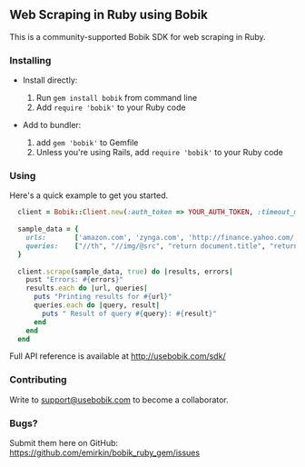 ## Web Scraping in Ruby using Bobik

This is a community-supported Bobik SDK for web scraping in Ruby.

### Installing

+ Install directly:
  1. Run `gem install bobik` from command line
  2. Add `require 'bobik'` to your Ruby code

+ Add to bundler:
  1. add `gem 'bobik'` to Gemfile
  2. Unless you're using Rails, add `require 'bobik'` to your Ruby code

### Using
Here's a quick example to get you started.

```ruby
  client = Bobik::Client.new(:auth_token => YOUR_AUTH_TOKEN, :timeout_ms => 60000)
  
  sample_data = {
    urls:       ['amazon.com', 'zynga.com', 'http://finance.yahoo.com/'],
    queries:    ["//th", "//img/@src", "return document.title", "return $('script').length"]
  }
  
  client.scrape(sample_data, true) do |results, errors|
    pust "Errors: #{errors}"
    results.each do |url, queries|
      puts "Printing results for #{url}"
      queries.each do |query, result|
        puts " Result of query #{query}: #{result}"
      end
    end
  end
```

Full API reference is available at http://usebobik.com/sdk/

### Contributing

Write to support@usebobik.com to become a collaborator.

### Bugs?
Submit them here on GitHub: https://github.com/emirkin/bobik_ruby_gem/issues